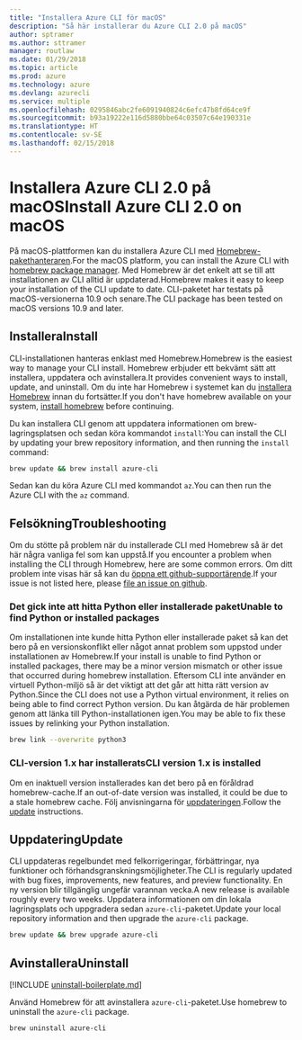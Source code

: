 ```yaml
---
title: "Installera Azure CLI för macOS"
description: "Så här installerar du Azure CLI 2.0 på macOS"
author: sptramer
ms.author: sttramer
manager: routlaw
ms.date: 01/29/2018
ms.topic: article
ms.prod: azure
ms.technology: azure
ms.devlang: azurecli
ms.service: multiple
ms.openlocfilehash: 0295846abc2fe6091940824c6efc47b8fd64ce9f
ms.sourcegitcommit: b93a19222e116d5880bbe64c03507c64e190331e
ms.translationtype: HT
ms.contentlocale: sv-SE
ms.lasthandoff: 02/15/2018
---
```

# <a name="install-azure-cli-20-on-macos"></a><span data-ttu-id="b8957-103">Installera Azure CLI 2.0 på macOS</span><span class="sxs-lookup"><span data-stu-id="b8957-103">Install Azure CLI 2.0 on macOS</span></span>

<span data-ttu-id="b8957-104">På macOS-plattformen kan du installera Azure CLI med [Homebrew-pakethanteraren](http://brew.sh).</span><span class="sxs-lookup"><span data-stu-id="b8957-104">For the macOS platform, you can install the Azure CLI with [homebrew package manager](http://brew.sh).</span></span> <span data-ttu-id="b8957-105">Med Homebrew är det enkelt att se till att installationen av CLI alltid är uppdaterad.</span><span class="sxs-lookup"><span data-stu-id="b8957-105">Homebrew makes it easy to keep your installation of the CLI update to date.</span></span> <span data-ttu-id="b8957-106">CLI-paketet har testats på macOS-versionerna 10.9 och senare.</span><span class="sxs-lookup"><span data-stu-id="b8957-106">The CLI package has been tested on macOS versions 10.9 and later.</span></span>

## <a name="install"></a><span data-ttu-id="b8957-107">Installera</span><span class="sxs-lookup"><span data-stu-id="b8957-107">Install</span></span>

<span data-ttu-id="b8957-108">CLI-installationen hanteras enklast med Homebrew.</span><span class="sxs-lookup"><span data-stu-id="b8957-108">Homebrew is the easiest way to manage your CLI install.</span></span> <span data-ttu-id="b8957-109">Homebrew erbjuder ett bekvämt sätt att installera, uppdatera och avinstallera.</span><span class="sxs-lookup"><span data-stu-id="b8957-109">It provides convenient ways to install, update, and uninstall.</span></span>
<span data-ttu-id="b8957-110">Om du inte har Homebrew i systemet kan du [installera Homebrew](https://docs.brew.sh/Installation.html) innan du fortsätter.</span><span class="sxs-lookup"><span data-stu-id="b8957-110">If you don't have homebrew available on your system, [install homebrew](https://docs.brew.sh/Installation.html) before continuing.</span></span>

<span data-ttu-id="b8957-111">Du kan installera CLI genom att uppdatera informationen om brew-lagringsplatsen och sedan köra kommandot `install`:</span><span class="sxs-lookup"><span data-stu-id="b8957-111">You can install the CLI by updating your brew repository information, and then running the `install` command:</span></span>

```bash
brew update && brew install azure-cli
```

<span data-ttu-id="b8957-112">Sedan kan du köra Azure CLI med kommandot `az`.</span><span class="sxs-lookup"><span data-stu-id="b8957-112">You can then run the Azure CLI with the `az` command.</span></span>

## <a name="troubleshooting"></a><span data-ttu-id="b8957-113">Felsökning</span><span class="sxs-lookup"><span data-stu-id="b8957-113">Troubleshooting</span></span>

<span data-ttu-id="b8957-114">Om du stötte på problem när du installerade CLI med Homebrew så är det här några vanliga fel som kan uppstå.</span><span class="sxs-lookup"><span data-stu-id="b8957-114">If you encounter a problem when installing the CLI through Homebrew, here are some common errors.</span></span> <span data-ttu-id="b8957-115">Om ditt problem inte visas här så kan du [öppna ett github-supportärende](https://github.com/Azure/azure-cli/issues).</span><span class="sxs-lookup"><span data-stu-id="b8957-115">If your issue is not listed here, please [file an issue on github](https://github.com/Azure/azure-cli/issues).</span></span>

### <a name="unable-to-find-python-or-installed-packages"></a><span data-ttu-id="b8957-116">Det gick inte att hitta Python eller installerade paket</span><span class="sxs-lookup"><span data-stu-id="b8957-116">Unable to find Python or installed packages</span></span>

<span data-ttu-id="b8957-117">Om installationen inte kunde hitta Python eller installerade paket så kan det bero på en versionskonflikt eller något annat problem som uppstod under installationen av Homebrew.</span><span class="sxs-lookup"><span data-stu-id="b8957-117">If your install is unable to find Python or installed packages, there may be a minor version mismatch or other issue that occurred during homebrew installation.</span></span> <span data-ttu-id="b8957-118">Eftersom CLI inte använder en virtuell Python-miljö så är det viktigt att det går att hitta rätt version av Python.</span><span class="sxs-lookup"><span data-stu-id="b8957-118">Since the CLI does not use a Python virtual environment, it relies on being able to find correct Python version.</span></span> <span data-ttu-id="b8957-119">Du kan åtgärda de här problemen genom att länka till Python-installationen igen.</span><span class="sxs-lookup"><span data-stu-id="b8957-119">You may be able to fix these issues by relinking your Python installation.</span></span>

```bash
brew link --overwrite python3
```

### <a name="cli-version-1x-is-installed"></a><span data-ttu-id="b8957-120">CLI-version 1.x har installerats</span><span class="sxs-lookup"><span data-stu-id="b8957-120">CLI version 1.x is installed</span></span>

<span data-ttu-id="b8957-121">Om en inaktuell version installerades kan det bero på en föråldrad homebrew-cache.</span><span class="sxs-lookup"><span data-stu-id="b8957-121">If an out-of-date version was installed, it could be due to a stale homebrew cache.</span></span> <span data-ttu-id="b8957-122">Följ anvisningarna för [uppdateringen](#Update).</span><span class="sxs-lookup"><span data-stu-id="b8957-122">Follow the [update](#Update) instructions.</span></span>

## <a name="update"></a><span data-ttu-id="b8957-123">Uppdatering</span><span class="sxs-lookup"><span data-stu-id="b8957-123">Update</span></span>

<span data-ttu-id="b8957-124">CLI uppdateras regelbundet med felkorrigeringar, förbättringar, nya funktioner och förhandsgranskningsmöjligheter.</span><span class="sxs-lookup"><span data-stu-id="b8957-124">The CLI is regularly updated with bug fixes, improvements, new features, and preview functionality.</span></span> <span data-ttu-id="b8957-125">En ny version blir tillgänglig ungefär varannan vecka.</span><span class="sxs-lookup"><span data-stu-id="b8957-125">A new release is available roughly every two weeks.</span></span> <span data-ttu-id="b8957-126">Uppdatera informationen om din lokala lagringsplats och uppgradera sedan `azure-cli`-paketet.</span><span class="sxs-lookup"><span data-stu-id="b8957-126">Update your local repository information and then upgrade the `azure-cli` package.</span></span>

```bash
brew update && brew upgrade azure-cli
```

## <a name="uninstall"></a><span data-ttu-id="b8957-127">Avinstallera</span><span class="sxs-lookup"><span data-stu-id="b8957-127">Uninstall</span></span>

[!INCLUDE [uninstall-boilerplate.md](includes/uninstall-boilerplate.md)]

<span data-ttu-id="b8957-128">Använd Homebrew för att avinstallera `azure-cli`-paketet.</span><span class="sxs-lookup"><span data-stu-id="b8957-128">Use homebrew to uninstall the `azure-cli` package.</span></span>

```bash
brew uninstall azure-cli
```
